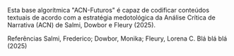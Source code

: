 Esta base algorítmica "ACN-Futuros" é capaz de codificar conteúdos textuais de acordo com a estratégia medotológica da Análise Crítica de Narrativa (ACN) de Salmi, Dowbor e Fleury (2025).

Referências
Salmi, Frederico; Dowbor, Monika; Fleury, Lorena C. Blá blá blá (2025)
